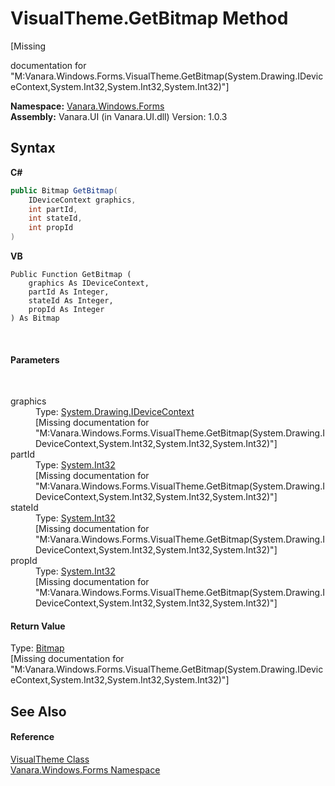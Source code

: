 # VisualTheme.GetBitmap Method 
 

\[Missing <summary> documentation for "M:Vanara.Windows.Forms.VisualTheme.GetBitmap(System.Drawing.IDeviceContext,System.Int32,System.Int32,System.Int32)"\]

**Namespace:**&nbsp;<a href="c580cf52-4028-70db-28d0-f9b1abc03861">Vanara.Windows.Forms</a><br />**Assembly:**&nbsp;Vanara.UI (in Vanara.UI.dll) Version: 1.0.3

## Syntax

**C#**<br />
``` C#
public Bitmap GetBitmap(
	IDeviceContext graphics,
	int partId,
	int stateId,
	int propId
)
```

**VB**<br />
``` VB
Public Function GetBitmap ( 
	graphics As IDeviceContext,
	partId As Integer,
	stateId As Integer,
	propId As Integer
) As Bitmap
```

<br />

#### Parameters
&nbsp;<dl><dt>graphics</dt><dd>Type: <a href="http://msdn2.microsoft.com/en-us/library/43zaxb10" target="_blank">System.Drawing.IDeviceContext</a><br />\[Missing <param name="graphics"/> documentation for "M:Vanara.Windows.Forms.VisualTheme.GetBitmap(System.Drawing.IDeviceContext,System.Int32,System.Int32,System.Int32)"\]</dd><dt>partId</dt><dd>Type: <a href="http://msdn2.microsoft.com/en-us/library/td2s409d" target="_blank">System.Int32</a><br />\[Missing <param name="partId"/> documentation for "M:Vanara.Windows.Forms.VisualTheme.GetBitmap(System.Drawing.IDeviceContext,System.Int32,System.Int32,System.Int32)"\]</dd><dt>stateId</dt><dd>Type: <a href="http://msdn2.microsoft.com/en-us/library/td2s409d" target="_blank">System.Int32</a><br />\[Missing <param name="stateId"/> documentation for "M:Vanara.Windows.Forms.VisualTheme.GetBitmap(System.Drawing.IDeviceContext,System.Int32,System.Int32,System.Int32)"\]</dd><dt>propId</dt><dd>Type: <a href="http://msdn2.microsoft.com/en-us/library/td2s409d" target="_blank">System.Int32</a><br />\[Missing <param name="propId"/> documentation for "M:Vanara.Windows.Forms.VisualTheme.GetBitmap(System.Drawing.IDeviceContext,System.Int32,System.Int32,System.Int32)"\]</dd></dl>

#### Return Value
Type: <a href="http://msdn2.microsoft.com/en-us/library/4e7y164x" target="_blank">Bitmap</a><br />\[Missing <returns> documentation for "M:Vanara.Windows.Forms.VisualTheme.GetBitmap(System.Drawing.IDeviceContext,System.Int32,System.Int32,System.Int32)"\]

## See Also


#### Reference
<a href="4efb9283-14e3-3c64-ab49-96ce157ac5b4">VisualTheme Class</a><br /><a href="c580cf52-4028-70db-28d0-f9b1abc03861">Vanara.Windows.Forms Namespace</a><br />